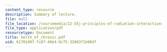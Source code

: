 ```yaml
---
content_type: resource
description: Summary of lecture.
file: null
file_location: /coursemedia/22-55j-principles-of-radiation-interactions-fall-2004/017014077c8746b48c7532683f1b08df_helth_ef_chronic.pdf
file_type: application/pdf
resourcetype: Document
title: helth_ef_chronic.pdf
uid: 01701407-7c87-46b4-8c75-32683f1b08df
---
```

